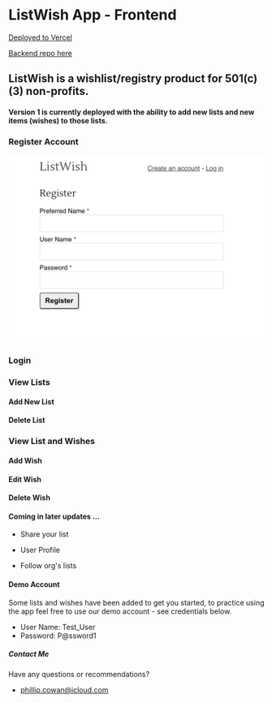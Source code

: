 # ListWish App - Frontend

[Deployed to Vercel](https://listwish.vercel.app/)

[Backend repo here](https://github.com/lipcowan/listWish-server)

## ListWish is a wishlist/registry product for 501(c)(3) non-profits. 

#### Version 1 is currently deployed with the ability to add new lists and new items (wishes) to those lists.

### Register Account
![Registration Page](https://raw.githubusercontent.com/lipcowan/listWish-client/master/public/screenshots/registerAccount.png)

### Login

### View Lists

#### Add New List

#### Delete List

### View List and Wishes

#### Add Wish

#### Edit Wish

#### Delete Wish

#### Coming in later updates ...

- Share your list

- User Profile

- Follow org's lists

#### Demo Account

Some lists and wishes have been added to get you started, to practice using the app feel free to use our demo account - see credentials below.

- User Name: Test_User
- Password: P@ssword1

##### Contact Me

Have any questions or recommendations?
- phillip.cowan@icloud.com 

